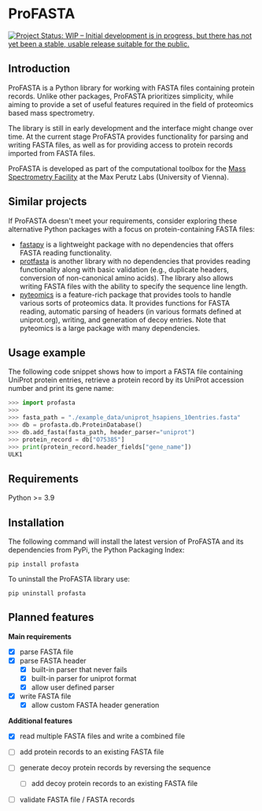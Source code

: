 # ProFASTA
[![Project Status: WIP – Initial development is in progress, but there has not yet been a stable, usable release suitable for the public.](https://www.repostatus.org/badges/latest/wip.svg)](https://www.repostatus.org/#wip)

## Introduction
ProFASTA is a Python library for working with FASTA files containing protein records. Unlike other packages, ProFASTA prioritizes simplicity, while aiming to provide a set of useful features required in the field of proteomics based mass spectrometry. 

The library is still in early development and the interface might change over time. At the current stage ProFASTA provides functionality for parsing and writing FASTA files, as well as for providing access to protein records imported from FASTA files.

ProFASTA is developed as part of the computational toolbox for the [Mass Spectrometry Facility](https://www.maxperutzlabs.ac.at/research/facilities/mass-spectrometry-facility) at the Max Perutz Labs (University of Vienna).

## Similar projects
If ProFASTA doesn't meet your requirements, consider exploring these alternative Python packages with a focus on protein-containing FASTA files:

- [fastapy](https://pypi.org/project/fastapy/) is a lightweight package with no dependencies that offers FASTA reading functionality.
- [protfasta](https://pypi.org/project/protfasta/) is another library with no dependencies that provides reading functionality along with basic validation (e.g., duplicate headers, conversion of non-canonical amino acids). The library also allows writing FASTA files with the ability to specify the sequence line length.
- [pyteomics](https://pyteomics.readthedocs.io/en/latest/index.html) is a feature-rich package that provides tools to handle various sorts of proteomics data. It provides functions for FASTA reading, automatic parsing of headers (in various formats defined at uniprot.org), writing, and generation of decoy entries. Note that pyteomics is a large package with many dependencies.

## Usage example
The following code snippet shows how to import a FASTA file containing UniProt protein entries, retrieve a protein record by its UniProt accession number and print its gene name:

```python
>>> import profasta
>>> 
>>> fasta_path = "./example_data/uniprot_hsapiens_10entries.fasta"
>>> db = profasta.db.ProteinDatabase()
>>> db.add_fasta(fasta_path, header_parser="uniprot")
>>> protein_record = db["O75385"]
>>> print(protein_record.header_fields["gene_name"])
ULK1
```

## Requirements
Python >= 3.9

## Installation
The following command will install the latest version of ProFASTA and its dependencies from PyPi, the Python Packaging Index:

```
pip install profasta
```

To uninstall the ProFASTA library use:

```
pip uninstall profasta
```

## Planned features
**Main requirements**
- [x] parse FASTA file
- [x] parse FASTA header
    - [x] built-in parser that never fails
    - [x] built-in parser for uniprot format
    - [x] allow user defined parser
- [x] write FASTA file
    -[x] allow custom FASTA header generation
    
**Additional features**
- [x] read multiple FASTA files and write a combined file
- [ ] add protein records to an existing FASTA file
- [ ] generate decoy protein records by reversing the sequence
    - [ ] add decoy protein records to an existing FASTA file
- [ ] validate FASTA file / FASTA records

